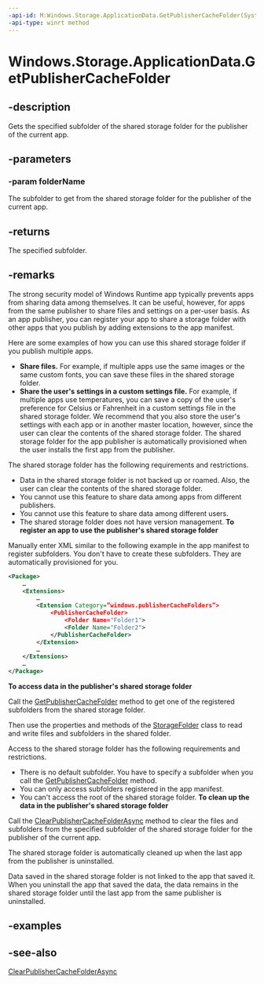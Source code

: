 ```yaml
---
-api-id: M:Windows.Storage.ApplicationData.GetPublisherCacheFolder(System.String)
-api-type: winrt method
---
```


<!-- Method syntax
public Windows.Storage.StorageFolder GetPublisherCacheFolder(System.String folderName)
-->

# Windows.Storage.ApplicationData.GetPublisherCacheFolder

## -description
Gets the specified subfolder of the shared storage folder for the publisher of the current app.

## -parameters
### -param folderName
The subfolder to get from the shared storage folder for the publisher of the current app.

## -returns
The specified subfolder.

## -remarks
The strong security model of Windows Runtime app typically prevents apps from sharing data among themselves. It can be useful, however, for apps from the same publisher to share files and settings on a per-user basis. As an app publisher, you can register your app to share a storage folder with other apps that you publish by adding extensions to the app manifest.

Here are some examples of how you can use this shared storage folder if you publish multiple apps.


+ **Share files.** For example, if multiple apps use the same images or the same custom fonts, you can save these files in the shared storage folder.
+ **Share the user's settings in a custom settings file.** For example, if multiple apps use temperatures, you can save a copy of the user's preference for Celsius or Fahrenheit in a custom settings file in the shared storage folder. We recommend that you also store the user's settings with each app or in another master location, however, since the user can clear the contents of the shared storage folder.
The shared storage folder for the app publisher is automatically provisioned when the user installs the first app from the publisher.

The shared storage folder has the following requirements and restrictions.


+ Data in the shared storage folder is not backed up or roamed. Also, the user can clear the contents of the shared storage folder.
+ You cannot use this feature to share data among apps from different publishers.
+ You cannot use this feature to share data among different users.
+ The shared storage folder does not have version management.
**To register an app to use the publisher's shared storage folder**

Manually enter XML similar to the following example in the app manifest to register subfolders. You don't have to create these subfolders. They are automatically provisioned for you.

```xml
<Package>
    …
    <Extensions>
        …
        <Extension Category=”windows.publisherCacheFolders”>
            <PublisherCacheFolder>
                <Folder Name="Folder1">
                <Folder Name="Folder2">
            </PublisherCacheFolder>
        </Extension>
        …
    </Extensions>
    …
</Package>

```

**To access data in the publisher's shared storage folder**

Call the [GetPublisherCacheFolder](applicationdata_getpublishercachefolder_572269963.md) method to get one of the registered subfolders from the shared storage folder.

Then use the properties and methods of the [StorageFolder](storagefolder.md) class to read and write files and subfolders in the shared folder.

Access to the shared storage folder has the following requirements and restrictions.


+ There is no default subfolder. You have to specify a subfolder when you call the [GetPublisherCacheFolder](applicationdata_getpublishercachefolder.md) method.
+ You can only access subfolders registered in the app manifest.
+ You can't access the root of the shared storage folder.
**To clean up the data in the publisher's shared storage folder**

Call the [ClearPublisherCacheFolderAsync](applicationdata_clearpublishercachefolderasync.md) method to clear the files and subfolders from the specified subfolder of the shared storage folder for the publisher of the current app.

The shared storage folder is automatically cleaned up when the last app from the publisher is uninstalled.

Data saved in the shared storage folder is not linked to the app that saved it. When you uninstall the app that saved the data, the data remains in the shared storage folder until the last app from the same publisher is uninstalled.

## -examples

## -see-also
[ClearPublisherCacheFolderAsync](applicationdata_clearpublishercachefolderasync.md)